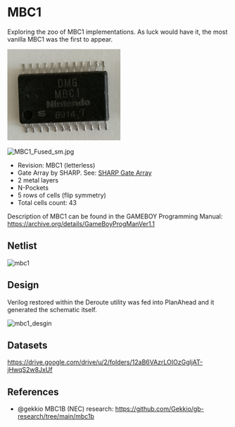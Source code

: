 # MBC1

Exploring the zoo of MBC1 implementations. As luck would have it, the most vanilla MBC1 was the first to appear.

![package.jpg](imgstore/package.jpg)

![MBC1_Fused_sm.jpg](imgstore/MBC1_Fused_sm.jpg)

- Revision: MBC1 (letterless)
- Gate Array by SHARP. See: [SHARP Gate Array](/SharpGateArray/cells.md)
- 2 metal layers
- N-Pockets
- 5 rows of cells (flip symmetry)
- Total cells count: 43

Description of MBC1 can be found in the GAMEBOY Programming Manual: https://archive.org/details/GameBoyProgManVer1.1

## Netlist

![mbc1](imgstore/mbc1.png)

## Design

Verilog restored within the Deroute utility was fed into PlanAhead and it generated the schematic itself.

![mbc1_desgin](netlist/mbc1_desgin.png)

## Datasets

https://drive.google.com/drive/u/2/folders/12aB6VAzrLOIOzGgljAT-jHwqS2w8JxUf

## References

- @gekkio MBC1B (NEC) research: https://github.com/Gekkio/gb-research/tree/main/mbc1b
